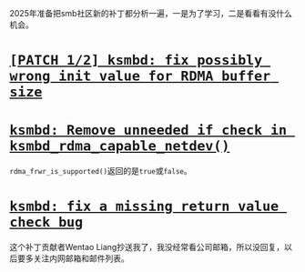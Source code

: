 2025年准备把smb社区新的补丁都分析一遍，一是为了学习，二是看看有没什么机会。

# [`[PATCH 1/2] ksmbd: fix possibly wrong init value for RDMA buffer size`](https://lore.kernel.org/linux-cifs/CAKYAXd9o5d320CT6UNxLHtEnyf=5bS-93+YRAoWaiJQasgr6jw@mail.gmail.com/T/#t)

# [`ksmbd: Remove unneeded if check in ksmbd_rdma_capable_netdev()`](https://lore.kernel.org/linux-cifs/CAKYAXd9uJTxLgN+P1TkSwCV-C_mVf2AuDad0ACfhm26148hL6A@mail.gmail.com/T/#t)

`rdma_frwr_is_supported()`返回的是`true`或`false`。

# [`ksmbd: fix a missing return value check bug`](https://lore.kernel.org/linux-cifs/CAKYAXd96GcEVwrt-A-6ui-kbZo=K3owJTBPnBuVs_U_LgN2Dsg@mail.gmail.com/T/#t)

这个补丁贡献者Wentao Liang抄送我了，我没经常看公司邮箱，所以没回复，以后要多关注内网邮箱和邮件列表。

